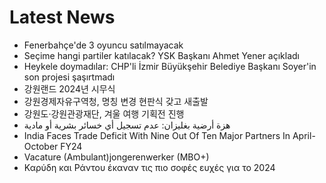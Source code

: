 # Latest News
-  Fenerbahçe'de 3 oyuncu satılmayacak
-  Seçime hangi partiler katılacak? YSK Başkanı Ahmet Yener açıkladı
-  Heykele doymadılar: CHP'li İzmir Büyükşehir Belediye Başkanı Soyer'in son projesi şaşırtmadı
-  강원랜드 2024년 시무식
-  강원경제자유구역청, 명칭 변경 현판식 갖고 새출발
-  강원도·강원관광재단, 겨울 여행 기획전 진행
-  هزة أرضية بغليزان: عدم تسجيل أي خسائر بشرية أو مادية
-  India Faces Trade Deficit With Nine Out Of Ten Major Partners In April-October FY24
-  Vacature (Ambulant)jongerenwerker (MBO+)
-  Καρύδη και Ράντου έκαναν τις πιο σοφές ευχές για το 2024
